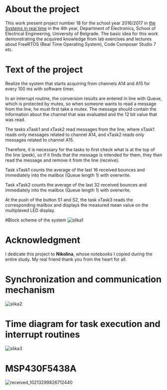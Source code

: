 # About the project
This work present project number 18 for the school year 2016/2017 in [the Systems in real time](http://tnt.etf.bg.ac.rs/~oe4srv) in the 4th year, Department of Electronics, School of Electrical Engineering, University of Belgrade. The basic idea for this work demonstrating the acquired knowledge from lab exercises and lectures about FreeRTOS (Real Time Operating System), Code Composer Studio 7 etc.

# Text of the project 
Realize the system that starts acquiring from channels A14 and A15 for every 100 ms with software timer.

In an interrupt routine, the conversion results are entered in line with Queue, which is protected by mutex, so when someone wants to read a message from the line, he must first take a mutex. The message should contain the information about the channel that was evaluated and the 12 bit value that was read.

The tasks xTask1 and xTask2 read messages from the line, where xTask1 reads only messages related to channel A14, and xTask2 reads only messages related to channel A15.

Therefore, it is necessary for the tasks to first check what is at the top of the line (peek), so if it finds that the message is intended for them, they then read the message and remove it from the line (receive).

Task xTask1 counts the average of the last 16 received bounces and immediately into the mailbox (Queue length 1) with overwrite.

Task xTask2 counts the average of the last 32 received bounces and immediately into the mailbox (Queue length 1) with overwrite.

At the push of the button S1 and S2, the task xTask3 reads the corresponding mailbox and displays the measured mean value on the multiplexed LED display.

#Block scheme of the system
![slika1](https://user-images.githubusercontent.com/16638876/27803714-33906526-602b-11e7-9d4c-93b166e2d2ea.jpg)

# Acknowledgment
I dedicate this project to **Nikolina**, whose notebooks I copied during the entire study. My real friend thank you from the heart for all.

# Synchronization and communication mechanism
![slika2](https://user-images.githubusercontent.com/16638876/27803757-7253a278-602b-11e7-920e-aceb0fdb86c7.jpg)

# Time diagram for task execution and interrupt routines
![slika3](https://user-images.githubusercontent.com/16638876/27803771-85bffa64-602b-11e7-9eb7-c5cbd7b0f5cd.jpg)

# MSP430F5438A 
![received_10213299826712440](https://user-images.githubusercontent.com/16638876/27803975-a75d2cf4-602c-11e7-9a33-6f38611dc4fa.jpeg)

